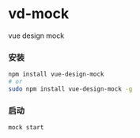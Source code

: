 # vd-mock
vue design mock 


### 安装

```bash
npm install vue-design-mock
# or
sudo npm install vue-design-mock -g
```
### 启动

```bash
mock start
```


